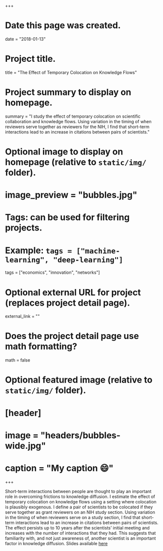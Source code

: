 +++
# Date this page was created.
date = "2018-01-13"

# Project title.
title = "The Effect of Temporary Colocation on Knowledge Flows"

# Project summary to display on homepage.
summary = "I study the effect of temporary colocation on scientific collaboration and knowledge flows. Using variation in the timing of when reviewers serve together as reviewers for the NIH, I find that short-term interactions lead to an increase in citations between pairs of scientists."

# Optional image to display on homepage (relative to `static/img/` folder).
# image_preview = "bubbles.jpg"

# Tags: can be used for filtering projects.
# Example: `tags = ["machine-learning", "deep-learning"]`
tags = ["economics", "innovation", "networks"]

# Optional external URL for project (replaces project detail page).
external_link = ""

# Does the project detail page use math formatting?
math = false

# Optional featured image (relative to `static/img/` folder).
# [header]
# image = "headers/bubbles-wide.jpg"
# caption = "My caption :smile:"

+++

Short-term interactions between people are thought to play an important role in overcoming frictions to knowledge diffusion. I estimate the effect of temporary colocation on knowledge flows using a setting where colocation is plausibly exogenous. I define a pair of scientists to be colocated if they serve together as grant reviewers on an NIH study section. Using variation in the timing of when reviewers serve on a study section, I find that short-term interactions lead to an increase in citations between pairs of scientists. The effect persists up to 10 years after the scientists’ initial meeting and increases with the number of interactions that they had. This suggests that familiarity with, and not just awareness of, another scientist is an important factor in knowledge diffusion. Slides available [here](https://wytham.rbind.io/html/urban2018/spillovers_uea2018.html)
